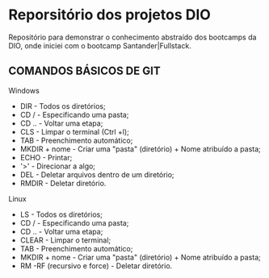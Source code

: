 # Reporsitório dos projetos DIO

Repositório para demonstrar o conhecimento abstraído dos bootcamps da DIO, onde iniciei com o bootcamp Santander|Fullstack.

## COMANDOS BÁSICOS DE GIT ##
Windows                             
- DIR - Todos os diretórios;
- CD / - Especificando uma pasta;
- CD .. - Voltar uma etapa;
- CLS - Limpar o terminal (Ctrl +l);
- TAB - Preenchimento automático;
- MKDIR + nome - Criar uma "pasta" (diretório) + Nome atribuído a pasta;
- ECHO - Printar;
- '>' - Direcionar a algo;
- DEL - Deletar arquivos dentro de um diretório;
- RMDIR - Deletar diretório.

Linux
- LS - Todos os diretórios;
- CD / - Especificando uma pasta;
- CD .. - Voltar uma etapa;
- CLEAR - Limpar o terminal;
- TAB - Preenchimento automático;
- MKDIR + nome - Criar uma "pasta" (diretório) + Nome atribuído a pasta;
- RM -RF (recursivo e force) - Deletar diretório.
